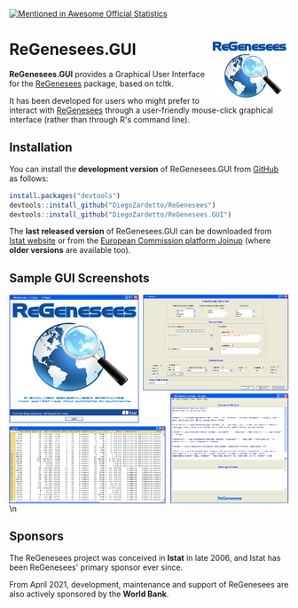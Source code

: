 [![Mentioned in Awesome Official Statistics ](https://awesome.re/mentioned-badge.svg)](http://www.awesomeofficialstatistics.org)

# ReGenesees.GUI <img src="ReGenesees_LOGO_small.png" align="right" alt="" />

**ReGenesees.GUI** provides a Graphical User Interface for the [ReGenesees](https://github.com/DiegoZardetto/ReGenesees) package, based on tcltk.

It has been developed for users who might prefer to interact with [ReGenesees](https://github.com/DiegoZardetto/ReGenesees) through a user-friendly mouse-click graphical interface (rather than through R's command line).


## Installation
You can install the **development version** of ReGenesees.GUI from [GitHub](https://github.com/DiegoZardetto/ReGenesees.GUI) as follows:

```r
install.packages("devtools")
devtools::install_github("DiegoZardetto/ReGenesees")
devtools::install_github("DiegoZardetto/ReGenesees.GUI")
```

The **last released version** of ReGenesees.GUI can be downloaded from [Istat website](https://www.istat.it/en/tools/methods-and-it-tools/processing-tools/regenesees) or from the [European Commission platform Joinup]( https://joinup.ec.europa.eu/solution/regenesees-system/releases) (where **older versions** are available too).


## Sample GUI Screenshots

<img src="GUIscreenshot.png" align="left" alt="" />

  \n
## Sponsors
The ReGenesees project was conceived in **Istat** in late 2006, and Istat has been ReGenesees' primary sponsor ever since.

From April 2021, development, maintenance and support of ReGenesees are also actively sponsored by the **World Bank**.
